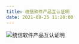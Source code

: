 ```yaml
---
title: 统信软件产品互认证明
date: 2021-08-25 11:20:00
---
```


![统信软件产品互认证明](https://static.apiseven.com/202108/1629864076228-b322c315-6a0e-4a13-96f3-406f4345cc4f.jpg)
